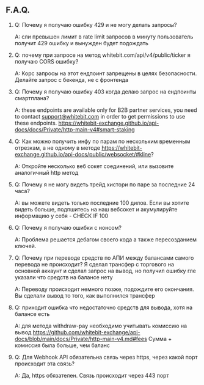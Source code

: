 ## F.A.Q.

1. Q: Почему я получаю ошибку 429 и не могу делать запросы?			

    A: сли превышен лимит в rate limit  запросов в минуту пользователь получит 429 ошибку и вынужден будет подождать

2. Q: почему при запросе на метод whitebit.com/api/v4/public/ticker я получаю  CORS ошибку? 

    A: Корс запросы на этот ендпоинт запрещены в целях безопасности. Делайте запрос с бекенда, не с фронтенда
3. Q: Почему я получаю ошибку 403 когда делаю запрос на ендпоинты смартплана?

    A: these endpoints are available only for B2B partner services, you need to contact support@whitebit.com in order to get permissions to use these endpoints.
https://whitebit-exchange.github.io/api-docs/docs/Private/http-main-v4#smart-staking

4. Q: Как можно получить инфу по парам по нескольким временным отрезкам, а не одному в методе https://whitebit-exchange.github.io/api-docs/public/websocket/#kline?

    A: Откройте несколько веб сокет соединений, или вызовите аналогичный http метод

5. Q: Почему я не могу видеть трейд хистори по паре за последние 24 часа?

    A: вы можете видеть только последние 100 дилов. Если вы хотите видеть больше, подпшитесь на наш вебсокет и акумулируйте информацию у себя - CHECK IF 100

6. Q: Почему я получаю ошибки с нонсом?

    A: Проблема решается дебагом своего кода а также пересозданием ключей. 

7. Q: Почему при переводе средств по АПИ между балансами самого перевода не происходит? Я сделал трансфер с торгового на основной аккаунт и сделал запрос на вывод, но получил ошибку гле указали что средств на балансе нету

    A: Переводу происходит немного позже, подождите его окончания. Вы сделали вывод то того, как выполнился трансфер

8. Q: приходит ошибка что недостаточно средств для вывода, хотя на балансе есть

    A: для метода withdraw-pay необходимо учитывать комиссию на вывод https://github.com/whitebit-exchange/api-docs/blob/main/docs/Private/http-main-v4.md#fees
Сумма + комиссия была больше, чем баланс

9. Q: Для Webhook API обязательна связь через https, через какой порт происходит эта связь?

    A: Да, https обязателен. Связь происходит через 443 порт
